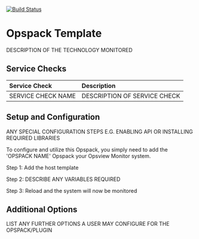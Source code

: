 [![Build Status](https://travis-ci.org/opsview/Opspack-Template.svg?branch=master)](https://travis-ci.org/opsview/Opspack-Template)

# Opspack Template

DESCRIPTION OF THE TECHNOLOGY MONITORED

## Service Checks

| Service Check | Description |
|:------------- |:----------- |
| SERVICE CHECK NAME | DESCRIPTION OF SERVICE CHECK |

## Setup and Configuration

ANY SPECIAL CONFIGURATION STEPS E.G. ENABLING API OR INSTALLING REQUIRED LIBRARIES

To configure and utilize this Opspack, you simply need to add the 'OPSPACK NAME' Opspack your Opsview Monitor system.

Step 1: Add the host template

Step 2: DESCRIBE ANY VARIABLES REQUIRED

Step 3: Reload and the system will now be monitored

## Additional Options

LIST ANY FURTHER OPTIONS A USER MAY CONFIGURE FOR THE OPSPACK/PLUGIN
